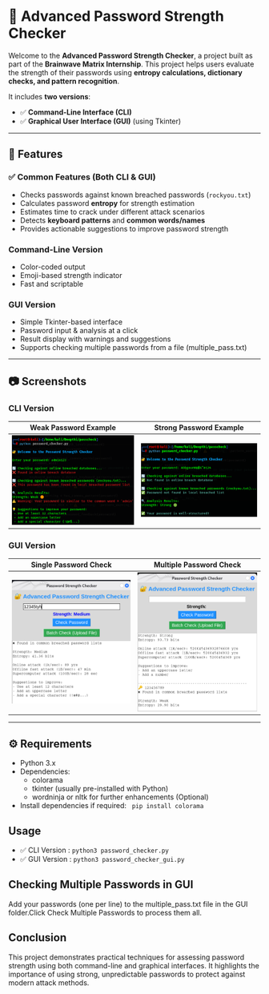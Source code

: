 # 🔐 Advanced Password Strength Checker

Welcome to the **Advanced Password Strength Checker**, a project built as part of the **Brainwave Matrix Internship**. This project helps users evaluate the strength of their passwords using **entropy calculations, dictionary checks, and pattern recognition**.

It includes **two versions**:
- ✅ **Command-Line Interface (CLI)**
- ✅ **Graphical User Interface (GUI)** (using Tkinter)

---

## 🚀 Features

### ✅ Common Features (Both CLI & GUI)
- Checks passwords against known breached passwords (`rockyou.txt`)
- Calculates password **entropy** for strength estimation
- Estimates time to crack under different attack scenarios
- Detects **keyboard patterns** and **common words/names**
- Provides actionable suggestions to improve password strength

###  Command-Line Version
- Color-coded output
- Emoji-based strength indicator
- Fast and scriptable

###  GUI Version
- Simple Tkinter-based interface
- Password input & analysis at a click
- Result display with warnings and suggestions
- Supports checking multiple passwords from a file (multiple_pass.txt)

---

## 📷 Screenshots

###  CLI Version
| Weak Password Example | Strong Password Example |
|-----------------------|-------------------------|
| ![](https://github.com/deepthiii33/Brainwave_Matrix_Intern_advanced-password-checker/blob/main/CLI/CLI_weak_pass.png) | ![](https://github.com/deepthiii33/Brainwave_Matrix_Intern_advanced-password-checker/blob/main/CLI/CLI_strong_pass.png) |

###  GUI Version
| Single Password Check | Multiple Password Check |
|---------------|-----------------------|
| ![](https://github.com/deepthiii33/Brainwave_Matrix_Intern_advanced-password-checker/blob/main/GUI/Gui%20single%20password.png) | ![](https://github.com/deepthiii33/Brainwave_Matrix_Intern_advanced-password-checker/blob/main/GUI/Gui%20multiple%20password.png) |

---

## ⚙️ Requirements

- Python 3.x
- Dependencies:
  - colorama
  - tkinter (usually pre-installed with Python)
  - wordninja or nltk for further enhancements (Optional) 
- Install dependencies if required:
   `` pip install colorama``


##  Usage
 - ✅ CLI Version : ``python3 password_checker.py``
 - ✅ GUI Version : ``python3 password_checker_gui.py``

## Checking Multiple Passwords in GUI
Add your passwords (one per line) to the multiple_pass.txt file in the GUI folder.Click Check Multiple Passwords to process them all.

## Conclusion
This project demonstrates practical techniques for assessing password strength using both command-line and graphical interfaces. It highlights the importance of using strong, unpredictable passwords to protect against modern attack methods.
